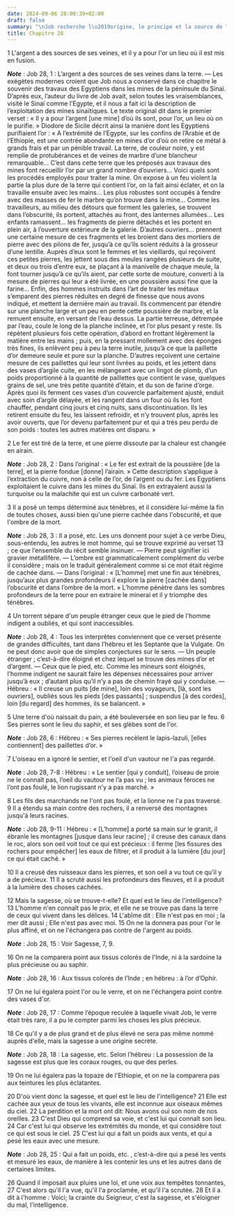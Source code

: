 ```yaml
---
date: 2024-09-06 20:00:39+02:00
draft: false
summary: "\nJob recherche l\u2019origine, le principe et la source de la sagesse.\n"
title: Chapitre 28
---
```





1 L'argent a des sources de ses veines, et il y a pour l'or un lieu où il est mis en fusion.

***Note*** :  Job 28, 1 : L’argent a des sources de ses veines dans la terre. ― Les exégètes modernes croient que Job nous a conservé dans ce chapitre le souvenir des travaux des Egyptiens dans les mines de la péninsule du Sinaï. D’après eux, l’auteur du livre de Job avait, selon toutes les vraisemblances, visité le Sinaï comme l’Egypte, et il nous a fait ici la description de l’exploitation des mines sinaïtiques. Le texte original dit dans le premier verset : « Il y a pour l’argent [une mine] d’où ils sont, pour l’or, un lieu où on le purifie. » Diodore de Sicile décrit ainsi la manière dont les Egyptiens purifiaient l’or : « A l’extrémité de l’Egypte, sur les confins de l’Arabie et de l’Ethiopie, est une contrée abondante en mines d’or d’où on retire ce métal à grands frais et par un pénible travail. La terre, de couleur noire, y est remplie de protubérances et de veines de marbre d’une blancheur remarquable… C’est dans cette terre que les préposés aux travaux des mines font recueillir l’or par un grand nombre
d’ouvriers… Voici quels sont les procédés employés pour traiter la mine. On expose à un feu violent la partie la plus dure de la terre qui contient l’or, on la fait ainsi éclater, et on la travaille ensuite avec les mains… Les plus robustes sont occupés à fendre avec des masses de fer le marbre qu’on trouve dans la mine… Comme les travailleurs, au milieu des détours que forment les galeries, se trouvent dans l’obscurité, ils portent, attachés au front, des lanternes allumées… Les enfants ramassent… les fragments de pierre détachés et les portent en plein air, à l’ouverture extérieure de la galerie. D’autres ouvriers… prennent une certaine mesure de ces fragments et les broient dans des mortiers de pierre avec des pilons de fer, jusqu’à ce qu’ils soient réduits à la grosseur d’une lentille. Auprès d’eux sont le femmes et les vieillards, qui reçoivent ces petites pierres, les jettent sous des meules rangées plusieurs de suite, et deux ou trois d’entre eux, se plaçant à la manivelle de chaque meule, la font
tourner jusqu’à ce qu’ils aient, par cette sorte de mouture, converti à la mesure de pierres qui leur a été livrée, en une poussière aussi fine que la farine… Enfin, des hommes instruits dans l’art de traiter les métaux s’emparent des pierres réduites en degré de finesse que nous avons indiqué, et mettent la dernière main au travail. Ils commencent par étendre sur une planche large et un peu en pente cette poussière de marbre, et la remuent ensuite, en versant de l’eau dessus. La partie terreuse, détrempée par l’eau, coule le long de la planche inclinée, et l’or plus pesant y reste. Ils répètent plusieurs fois cette opération, d’abord en frottant légèrement la matière entre les mains ; puis, en la pressant mollement avec des éponges très fines, ils enlèvent peu à peu la terre inutile, jusqu’à ce que la paillette d’or demeure seule et pure sur la planche. D’autres reçoivent une certaine mesure de ces paillettes qui leur sont livrées au poids, et les jettent dans des vases d’argile cuite, en les mélangeant
avec un lingot de plomb, d’un poids proportionné à la quantité de paillettes que contient le vase, quelques grains de sel, une très petite quantité d’étain, et du son de farine d’orge. Après quoi ils ferment ces vases d’un couvercle parfaitement ajusté, enduit avec soin d’argile délayée, et les rangent dans un four où ils les font chauffer, pendant cinq jours et cinq nuits, sans discontinuation. Ils les retirent ensuite du feu, les laissent refroidir, et n’y trouvent plus, après les avoir ouverts, que l’or devenu parfaitement pur et qui a très peu perdu de son poids : toutes les autres matières ont disparu. »

2 Le fer est tiré de la terre, et une pierre dissoute par la chaleur est changée en airain.

***Note*** :  Job 28, 2 : Dans l’original : « Le fer est extrait de la poussière [de la terre], et la pierre fondue [donne] l’airain. » Cette description s’applique à l’extraction du cuivre, non à celle de l’or, de l’argent ou du fer. Les Egyptiens exploitaient le cuivre dans les mines du Sinaï. Ils en extrayaient aussi la turquoise ou la malachite qui est un cuivre carbonaté vert.

3 Il a posé un temps déterminé aux ténèbres, et il considère lui-même la fin de toutes choses, aussi bien qu'une pierre cachée dans l'obscurité, et que l'ombre de la mort.

***Note*** :  Job 28, 3 : Il a posé, etc. Les uns donnent pour sujet à ce verbe Dieu, sous-entendu, les autres le mot homme, qui se trouve exprimé au verset 13 ; ce que l’ensemble du récit semble insinuer. ― Pierre peut signifier ici gravier métallifère. ― L’ombre est grammaticalement complément du verbe il considère ; mais on le traduit généralement comme si ce mot était régime de cachée dans. ― Dans l’original : « [L’homme] met une fin aux ténèbres, jusqu’aux plus grandes profondeurs il explore la pierre [cachée dans] l’obscurité et dans l’ombre de la mort. » L’homme pénètre dans les sombres profondeurs de la terre pour en extraire le minerai et il y triomphe des ténèbres.

4 Un torrent sépare d'un peuple étranger ceux que le pied de l'homme indigent a oubliés, et qui sont inaccessibles.

***Note*** :  Job 28, 4 : Tous les interprètes conviennent que ce verset présente de grandes difficultés, tant dans l’hébreu et les Septante que la Vulgate. On ne peut donc avoir que de simples conjectures sur le sens. ― Un peuple étranger ; c’est-à-dire éloigné et chez lequel se trouve des mines d’or et d’argent. ― Ceux que le pied, etc. Comme les mineurs sont éloignés, l’homme indigent ne saurait faire les dépenses nécessaires pour arriver jusqu’à eux ; d’autant plus qu’il n’y a pas de chemin frayé qui y conduise. ― Hébreu : « Il creuse un puits [de mine], loin des voyageurs, [là, sont les ouvriers], oubliés sous les pieds [des passants] ; suspendus [à des cordes], loin [du regard] des hommes, ils se balancent. »

5 Une terre d'où naissait du pain, a été bouleversée en son lieu par le feu. 6 Ses pierres sont le lieu du saphir, et ses glèbes sont de l'or.

***Note*** :  Job 28, 6 : Hébreu : « Ses pierres recèlent le lapis-lazuli, [elles contiennent] des paillettes d’or. »

7 L'oiseau en a ignoré le sentier, et l'oeil d'un vautour ne l'a pas regardé.

***Note*** :  Job 28, 7-8 : Hébreu : « Le sentier [qui y conduit], l’oiseau de proie ne le connaît pas, l’oeil du vautour ne l’a pas vu ; les animaux féroces ne l’ont pas foulé, le lion rugissant n’y a pas marché. »

8 Les fils des marchands ne l'ont pas foulé, et la lionne ne l'a pas traversé. 9 Il a étendu sa main contre des rochers, il a renversé des montagnes jusqu'à leurs racines.

***Note*** :  Job 28, 9-11 : Hébreu : « [L’homme] a porté sa main sur le granit, il ébranle les montagnes [jusque dans leur racine] ; il creuse des canaux dans le roc, alors son oeil voit tout ce qui est précieux : il ferme [les fissures des rochers pour empêcher] les eaux de filtrer, et il produit à la lumière [du jour] ce qui était caché. »

10 Il a creusé des ruisseaux dans les pierres, et son oeil a vu tout ce qu'il y a de précieux. 11 Il a scruté aussi les profondeurs des fleuves, et il a produit à la lumière des choses cachées.


12 Mais la sagesse, où se trouve-t-elle? Et quel est le lieu de l'intelligence? 13 L'homme n'en connaît pas le prix, et elle ne se trouve pas dans la terre de ceux qui vivent dans les délices. 14 L'abîme dit : Elle n'est pas en moi ; la mer dit aussi ; Elle n'est pas avec moi. 15 On ne la donnera pas pour l'or le plus affiné, et on ne l'échangera pas contre de l'argent au poids.

***Note*** :  Job 28, 15 : Voir Sagesse, 7, 9.

16 On ne la comparera point aux tissus colorés de l'Inde, ni à la sardoine la plus précieuse ou au saphir.

***Note*** :  Job 28, 16 : Aux tissus colorés de l’Inde ; en hébreu : à l’or d’Ophir.

17 On ne lui égalera point l'or ou le verre, et on ne l'échangera point contre des vases d'or.

***Note*** :  Job 28, 17 : Comme l’époque reculée à laquelle vivait Job, le verre était très rare, il a pu le compter parmi les choses les plus précieux.

18 Ce qu'il y a de plus grand et de plus élevé ne sera pas même nommé auprès d'elle, mais la sagesse a une origine secrète.

***Note*** :  Job 28, 18 : La sagesse, etc. Selon l’hébreu : La possession de la sagesse est plus que les coraux rouges, ou que des perles.

19 On ne lui égalera pas la topaze de l'Ethiopie, et on ne la comparera pas aux teintures les plus éclatantes.


20 D'où vient donc la sagesse, et quel est le lieu de l'intelligence? 21 Elle est cachée aux yeux de tous les vivants, elle est inconnue aux oiseaux mêmes du ciel. 22 La perdition et la mort ont dit: Nous avons ouï son nom de nos oreilles. 23 C'est Dieu qui comprend sa voie, et c'est lui qui connaît son lieu. 24 Car c'est lui qui observe les extrémités du monde, et qui considère tout ce qui est sous le ciel. 25 C'est lui qui a fait un poids aux vents, et qui a pesé les eaux avec une mesure.

***Note*** :  Job 28, 25 : Qui a fait un poids, etc. , c’est-à-dire qui a pesé les vents et mesuré les eaux, de manière à les contenir les uns et les autres dans de certaines limites.

26 Quand il imposait aux pluies une loi, et une voix aux tempêtes tonnantes, 27 C'est alors qu'il l'a vue, qu'il l'a proclamée, et qu'il l'a scrutée. 28 Et il a dit à l'homme : Voici; la crainte du Seigneur, c'est la sagesse, et s'éloigner du mal, l'intelligence.

